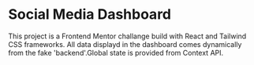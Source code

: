 # **Social Media Dashboard**

This project is a Frontend Mentor challange build with React and Tailwind CSS frameworks.
All data displayd in the dashboard comes dynamically from the fake 'backend'.Global state is
provided from Context API.
